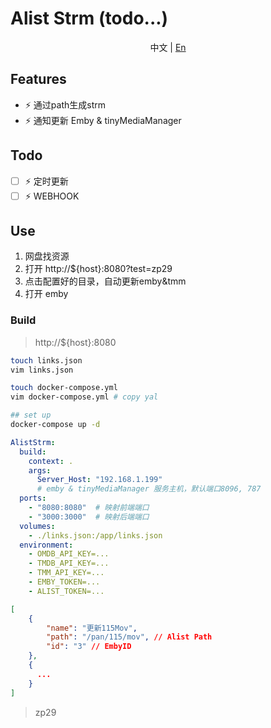 # Alist Strm (todo...)

<p align="center">
  <span>中文 | <a href="./README.en.md">En</a></span>
</p>

## Features

+ ⚡️ 通过path生成strm
+ ⚡️ 通知更新 Emby & tinyMediaManager


## Todo 

- [ ] ⚡️ 定时更新
- [ ] ⚡️ WEBHOOK

## Use

1. 网盘找资源
2. 打开 http://${host}:8080?test=zp29
3. 点击配置好的目录，自动更新emby&tmm
4. 打开 emby

### Build

>  http://${host}:8080

```bash
touch links.json
vim links.json

touch docker-compose.yml
vim docker-compose.yml # copy yal

## set up
docker-compose up -d
```

```yml
AlistStrm:
  build:
    context: .
    args:
      Server_Host: "192.168.1.199"
      # emby & tinyMediaManager 服务主机，默认端口8096, 787
  ports:
    - "8080:8080"  # 映射前端端口
    - "3000:3000"  # 映射后端端口
  volumes:
    - ./links.json:/app/links.json
  environment:
    - OMDB_API_KEY=...
    - TMDB_API_KEY=...
    - TMM_API_KEY=...
    - EMBY_TOKEN=...
    - ALIST_TOKEN=...
```
```json
[
    {
        "name": "更新115Mov",
        "path": "/pan/115/mov", // Alist Path
        "id": "3" // EmbyID
    },
    {
      ...
    }
]
```

> zp29